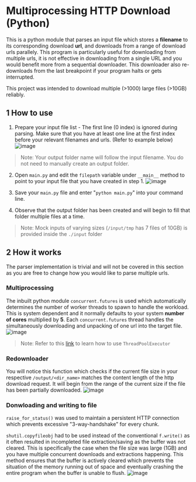 # Multiprocessing HTTP Download (Python) #

This is a python module that parses an input file which stores a **filename** to its corresponding download **url**, and downloads from a range of download urls parallely. This program is particularly useful for downloading from multiple urls, it is not effective in downloading from a single URL and you would benefit more from a sequential downloader. This downloader also re-downloads from the last breakpoint if your program halts or gets interrupted.   

This project was intended to download multiple (>1000) large files (>10GB) reliably.

## 1 How to use ##

1. Prepare your input file list - The first line (0 index) is ignored during parsing. Make sure that you have at least one line at the first index before your relevant filenames and urls. (Refer to example below)
![image](https://user-images.githubusercontent.com/44689249/231369039-d29fbf21-a166-4902-a89f-e8fe74120908.png)
> Note: Your output folder name will follow the input filename. You do not need to manually create an output folder.

2.  Open `main.py` and edit the `filepath` variable under `__main__` method to point to your input file that you have created in step 1.
![image](https://user-images.githubusercontent.com/44689249/231369533-f376b5d1-4b24-442f-b936-45a36839ee7a.png)

3. Save your `main.py` file and enter "`python main.py`" into your command line. 

4. Observe that the output folder has been created and will begin to fill that folder multiple files at a time.

> Note: Mock inputs of varying sizes (`/input/tmp` has 7 files of 10GB) is provided inside the `./input` folder 

## 2 How it works ##
The parser implementation is trivial and will not be covered in this section as you are free to change how you would like to parse multiple urls.

### Multiprocessing ###
The inbuilt python module `concurrent.futures` is used which automatically determines the number of worker threads to spawn to handle the workload. This is system dependent and it normally defaults to your system **number of cores** multiplied by **5**. Each `concurrent.futures` thread handles the simultaneously downloading and unpacking of one url into the target file.     
![image](https://user-images.githubusercontent.com/44689249/231370841-cb3131ca-c8cd-44cc-b19b-ed6a8b19c85d.png)
> Note: Refer to this [link](https://docs.python.org/3/library/concurrent.futures.html#threadpoolexecutor) to learn how to use `ThreadPoolExecutor`

### Redownloader ###
You will notice this function which checks if the current file size in your respective `/output/<dir_name>` matches the content length of the http download request. It will begin from the range of the current size if the file has been partially downloaded. 
![image](https://user-images.githubusercontent.com/44689249/231371775-a5ecac14-6481-4a30-b925-7eb1c77fc39b.png)

### Donwloading and writing to file ###
`raise_for_status()` was used to maintain a persistent HTTP connection which prevents excessive "3-way-handshake" for every chunk. 

`shutil.copyfileobj` had to be used instead of the conventional `f.write()` as it often resulted in incompleted file extraction/saving as the buffer was not cleared. This is specifically the case when the file size was large (1GB) and you have multiple concurrent downloads and extractions happening. This method ensures that the buffer is actively cleared which prevents the situation of the memory running out of space and eventually crashing the entire program when the buffer is unable to flush.
![image](https://user-images.githubusercontent.com/44689249/231373076-75d0131d-cdb6-414e-8bee-144456fd598a.png)

